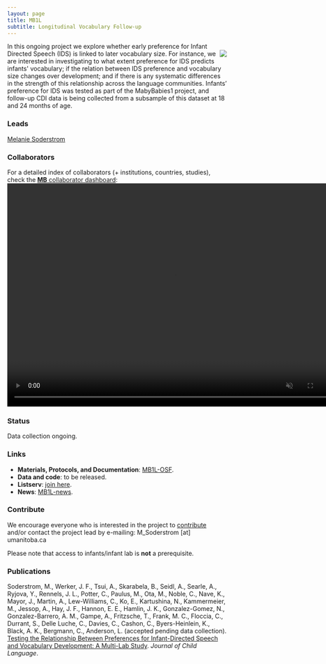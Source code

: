 ```yaml
---
layout: page
title: MB1L
subtitle: Longitudinal Vocabulary Follow-up
---
```


<!--
To-do:
- add description and images
- replace image placeholders.
- add collaborators map.
-->

In this ongoing project we explore whether early preference for Infant Directed Speech (IDS) is linked to later vocabulary size. <img style="float: right;" src="/assets/img/placeholder.png"> For instance, we are interested in investigating to what extent preference for IDS predicts infants' vocabulary; if the relation between IDS preference and vocabulary size changes over development; and if there is any systematic differences in the strength of this relationship across the language communities. Infants’ preference for IDS was tested as part of the MabyBabies1 project, and follow-up CDI data is being collected from a subsample of this dataset at 18 and 24 months of age.

### Leads
[Melanie Soderstrom](https://home.cc.umanitoba.ca/~soderstr/)

### Collaborators
For a detailed index of collaborators (+ institutions, countries, studies), check the [**MB** collaborator dashboard](https://rodrigodalben.shinyapps.io/shiny_mb_map/): <video muted autoplay="autoplay" loop="loop" width="768" height="512">
    <source src="/assets/img/dashboard_studies.mp4" type="video/mp4">  
    </video>

<!-- flourish
<div class="flourish-embed flourish-map" data-src="visualisation/2520191" data-url="https://flo.uri.sh/visualisation/2520191/embed"><script src="https://public.flourish.studio/resources/embed.js"></script></div>
-->

### Status
Data collection ongoing.

### Links
* **Materials, Protocols, and Documentation**: [MB1L-OSF](https://osf.io/2qamd/).
* **Data and code**: to be released.
* **Listserv**: [join here](https://groups.google.com/u/1/g/mb1-cdi-follow-up).
* **News**: [MB1L-news]({{site.baseurl}}/tags/#MB1L).

### Contribute
We encourage everyone who is interested in the project to [contribute]({{site.baseurl}}/get_involved/) and/or contact the project lead by e-mailing: M_Soderstrom [at] umanitoba.ca

Please note that access to infants/infant lab is **not** a prerequisite.

### Publications
Soderstrom, M., Werker, J. F., Tsui, A., Skarabela, B., Seidl, A., Searle, A., Ryjova, Y., Rennels, J. L., Potter, C., Paulus, M., Ota, M., Noble, C., Nave, K., Mayor, J., Martin, A., Lew-Williams, C., Ko, E., Kartushina, N., Kammermeier, M., Jessop, A., Hay, J. F., Hannon, E. E., Hamlin, J. K., Gonzalez-Gomez, N., Gonzalez-Barrero, A. M., Gampe, A., Fritzsche, T., Frank, M. C., Floccia, C., Durrant, S., Delle Luche, C., Davies, C., Cashon, C., Byers-Heinlein, K., Black, A. K., Bergmann, C., Anderson, L. (accepted pending data collection). [Testing the Relationship Between Preferences for Infant-Directed Speech and Vocabulary Development: A Multi-Lab Study](https://drive.google.com/drive/folders/1yb7bdTtEDOKwIA4qMcfiuKkoI1jIojW7). _Journal of Child Language_.

<!--  
**News release**: See also the news releases by
-->
